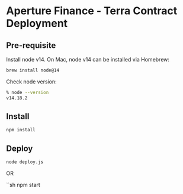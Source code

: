 # Aperture Finance - Terra Contract Deployment

## Pre-requisite
Install node v14. On Mac, node v14 can be installed via Homebrew:

```sh
brew install node@14
```

Check node version:
```sh
% node --version
v14.18.2
```

## Install
```sh
npm install
```

## Deploy

```sh
node deploy.js
```

OR

``sh
npm start
```